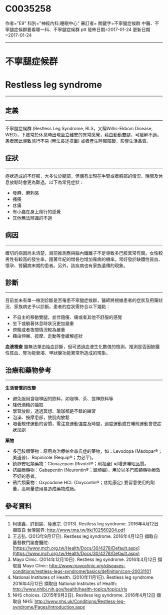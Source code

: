 # C0035258
作者="E9"
科別="神經內科;睡眠中心"
審訂者=
關鍵字=不寧腿症候群 中醫、不寧腿症候群要看哪一科、不寧腿症候群 ptt
發佈日期=2017-01-24
更新日期=2017-01-24

----------
# 不寧腿症候群 
# Restless leg syndrome
----------
## 定義
----------

不寧腿症候群 (Restless Leg Syndrome, RLS，又稱Willis-Ekbom Disease, WED)，下肢常於休息時出現坐立難安的異常感覺，藉由動動雙腿，可緩解不適。患者因此導致旅行不易 (無法長途搭車) 或者產生睡眠障礙，影響生活品質。

## 症狀
----------

症狀造成的不舒服，大多位於腿部，但偶有出現在手臂或者胸部的情況。晚間及休息放鬆時會更為難過，以下為常見症狀：

- 發麻、麻刺感
- 搔癢
- 疼痛
- 有小蟲在身上爬行的感覺
- 其他無法辨識的不適 
## 病因
----------

確切的病因尚未清楚，目前推測應與腦內鐵離子不足導致多巴胺異常有關。女性較男性有較高的發生率，隨著年紀的增長也增加罹病的機率。常好發於缺鐵性貧血、懷孕、腎臟病末期的患者。另外，該疾病也有家族遺傳的現象。 

## 診斷
----------

目前並未有單一檢測診斷是否罹患不寧腿症候群，醫師將根據患者的症狀及用藥狀況、家族病史予以診斷。患者的症狀需符合以下幾點：

- 不自主的移動雙腿，並伴隨癢、痛或者其他不舒服的感覺
- 坐下或躺著休息時狀況更加嚴重
- 傍晚或者夜間情況較為嚴重
- 藉由伸展、按摩、走動等會緩解症狀

**血液檢查**
雖無法單由抽血診斷，但可透過血液生化數值的檢測，推測是否因缺鐵性貧血、腎功能衰竭、甲狀腺功能異常所造成的現象。

## 治療和藥物參考
----------

**生活習慣的改變**

- 避免服用含咖啡因的飲料，如咖啡、茶、提神飲料等
- 降低酒精的攝取
- 學習放鬆，透過冥想、瑜珈都是不錯的練習
- 泡澡、按摩患部，使肌肉放鬆
- 培養規律運動的習慣，需注意運動強度及時間，過度運動或在睡前運動會使症狀加劇

**藥物**

- 多巴胺類藥物：原用為治療帕金森氏症的藥物，如：Levodopa (Madopar®；美道普)、Ropinirole (Requip®；力必平)。
- 鎮靜安眠類藥物：Clonazepam (Rivotril®；利福全) 可增進睡眠品質。
- 抗癲癇藥物：Gabapentin (Neurontin®；鎮頑癲)，用於以多巴胺類藥物療效不好的患者。
- 鴉片類藥物：Oxycodone HCL (Oxycontin®；疼始康定) 要留意使用的劑量，高劑量使用易造成藥物成癮。 
## 參考資料
----------
1. 柯德鑫、許釗諭、陸惠宗. (2013). Restless leg syndrome. 2016年4月12日 擷取自 台灣醫界: 
  http://www.tma.tw/ltk/102560204.pdf
2. 王志弘. (2013年9月17日). Restless leg syndrome. 2016年4月12日 擷取自 基督教門諾會醫院: 
  [https://www.mch.org.tw/Health/Docs/30/4278/Default.aspx](https://www.mch.org.tw/Health/Docs/30/4278/Default.aspx)
3. Mayo Clinic. (2014年12月10日). Restless leg syndrome. 2016年4月12日 擷取自 Mayo Clinic: 
  http://www.mayoclinic.org/diseases-conditions/restless-legs-syndrome/basics/definition/con-20031101
4. National Institutes of Health. (2010年11月1日). Restless leg syndrome. 2016年4月12日 擷取自 National Institutes of Health: 
  http://www.nhlbi.nih.gov/health/health-topics/topics/rls
5. NHS choices. (2015年9月2日). Restless leg syndrome. 2016年4月12日 擷取自 NHS: 
  http://www.nhs.uk/Conditions/Restless-leg-syndrome/Pages/Introduction.aspx

